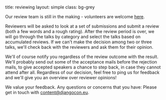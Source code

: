 title: reviewing
layout: simple
class: bg-grey

<!-- TODO: complete review team -->
<!-- Our review team is made up of 6 people from the organiser team and 1 from outside. We are a mix of organisers, some core developers and DSF (Django Software Foundation) members, and some Django Girls members/organisers. -->

Our review team is still in the making - volunteers are welcome [here](#).

Reviewers will be asked to look at a set of submissions and submit a review (both a few words and a rough rating). After the review period is over, we will go through the talks by category and select the talks based on accumulated reviews. If we can't make the decision among two or three talks, we'll check back with the reviewers and ask them for their opinion.

We'll of course notify you regardless of the review outcome with the result. We'll probably send out some of the acceptance mails before the rejection mails, to give accepted speakers a chance to step back, in case they cannot attend after all. Regardless of our decision, feel free to ping us for feedback and we'll give you an overview over reviewer opinions!

We value your feedback. Any questions or concerns that you have: Please get in touch with [content@djangocon.eu](mailto:content@djangocon.eu).
